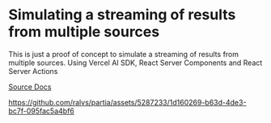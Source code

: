 
# Simulating a streaming of results from multiple sources

This is just a proof of concept to simulate a streaming of results from multiple sources.
Using Vercel AI SDK, React Server Components and React Server Actions

[Source Docs](https://sdk.vercel.ai/docs/ai-sdk-rsc/streaming-values)

https://github.com/ralvs/partia/assets/5287233/1d160269-b63d-4de3-bc7f-095fac5a4bf6
